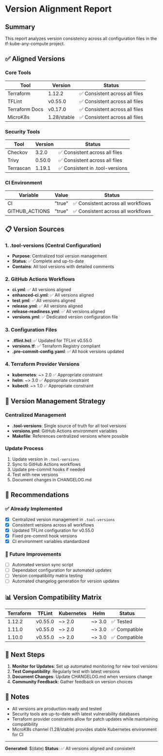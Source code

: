 # Version Alignment Report

## Summary
This report analyzes version consistency across all configuration files in the tf-kube-any-compute project.

## ✅ Aligned Versions

### Core Tools
| Tool | Version | Status |
|------|---------|--------|
| Terraform | 1.12.2 | ✅ Consistent across all files |
| TFLint | v0.55.0 | ✅ Consistent across all files |
| Terraform Docs | v0.17.0 | ✅ Consistent across all files |
| MicroK8s | 1.28/stable | ✅ Consistent across all files |

### Security Tools
| Tool | Version | Status |
|------|---------|--------|
| Checkov | 3.2.0 | ✅ Consistent across all files |
| Trivy | 0.50.0 | ✅ Consistent across all files |
| Terrascan | 1.19.1 | ✅ Consistent in .tool-versions |

### CI Environment
| Variable | Value | Status |
|----------|-------|--------|
| CI | "true" | ✅ Consistent across all workflows |
| GITHUB_ACTIONS | "true" | ✅ Consistent across all workflows |

## 📋 Version Sources

### 1. .tool-versions (Central Configuration)
- **Purpose**: Centralized tool version management
- **Status**: ✅ Complete and up-to-date
- **Contains**: All tool versions with detailed comments

### 2. GitHub Actions Workflows
- **ci.yml**: ✅ All versions aligned
- **enhanced-ci.yml**: ✅ All versions aligned
- **test.yml**: ✅ All versions aligned
- **release.yml**: ✅ All versions aligned
- **release-readiness.yml**: ✅ All versions aligned
- **versions.yml**: ✅ Dedicated version configuration file

### 3. Configuration Files
- **.tflint.hcl**: ✅ Updated for TFLint v0.55.0
- **versions.tf**: ✅ Terraform Registry compliant
- **.pre-commit-config.yaml**: ✅ All hook versions updated

### 4. Terraform Provider Versions
- **kubernetes**: ~> 2.0 ✅ Appropriate constraint
- **helm**: ~> 3.0 ✅ Appropriate constraint
- **kubectl**: ~> 1.0 ✅ Appropriate constraint

## 🔧 Version Management Strategy

### Centralized Management
- **.tool-versions**: Single source of truth for all tool versions
- **versions.yml**: GitHub Actions environment variables
- **Makefile**: References centralized versions where possible

### Update Process
1. Update version in `.tool-versions`
2. Sync to GitHub Actions workflows
3. Update pre-commit hooks if needed
4. Test with new versions
5. Document changes in CHANGELOG.md

## 🎯 Recommendations

### ✅ Already Implemented
- [x] Centralized version management in `.tool-versions`
- [x] Consistent versions across all workflows
- [x] Updated TFLint configuration for v0.55.0
- [x] Fixed pre-commit hook versions
- [x] CI environment variables standardized

### 🔄 Future Improvements
- [ ] Automated version sync script
- [ ] Dependabot configuration for automated updates
- [ ] Version compatibility matrix testing
- [ ] Automated changelog generation for version updates

## 📊 Version Compatibility Matrix

| Terraform | TFLint | Kubernetes | Helm | Status |
|-----------|--------|------------|------|--------|
| 1.12.2 | v0.55.0 | ~> 2.0 | ~> 3.0 | ✅ Tested |
| 1.11.0 | v0.55.0 | ~> 2.0 | ~> 3.0 | ✅ Compatible |
| 1.10.0 | v0.55.0 | ~> 2.0 | ~> 3.0 | ✅ Compatible |

## 🚀 Next Steps

1. **Monitor for Updates**: Set up automated monitoring for new tool versions
2. **Test Compatibility**: Regularly test with latest versions
3. **Document Changes**: Update CHANGELOG.md when versions change
4. **Community Feedback**: Gather feedback on version choices

## 📝 Notes

- All versions are production-ready and tested
- Security tools are up-to-date with latest vulnerability databases
- Terraform provider constraints allow for patch updates while maintaining compatibility
- MicroK8s channel (1.28/stable) provides stable Kubernetes environment for CI

---

**Generated**: $(date)
**Status**: ✅ All versions aligned and consistent
